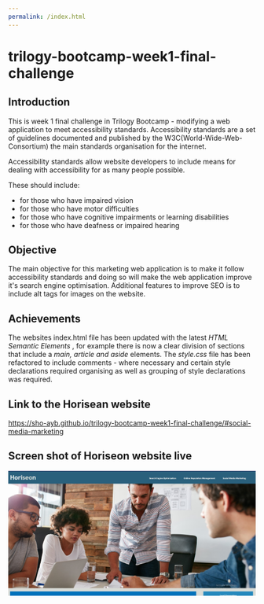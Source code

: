 ```yaml
---
permalink: /index.html
---
```


# trilogy-bootcamp-week1-final-challenge

Introduction
---

This is week 1 final challenge in Trilogy Bootcamp - modifying a web application to meet accessibility standards. 
Accessibility standards are a set of guidelines documented and published by the W3C(World-Wide-Web-Consortium) 
the main standards organisation for the internet. 

Accessibility standards allow website developers to include means for dealing with accessibility for as many people
possible. 

These should include: 

- for those who have impaired vision
- for those who have motor difficulties
- for those who have cognitive impairments or learning disabilities
- for those who have deafness or impaired hearing

Objective
---

The main objective for this marketing web application is to make it follow accessibility standards and doing so 
will make the web application improve it's search engine optimisation. Additional features to improve SEO is to
include alt tags for images on the website. 


Achievements
---
The websites index.html file has been updated with the latest *HTML Semantic Elements* , for example there is now a 
clear division of sections that include a *main, article and aside* elements. The *style.css* file has been 
refactored to include comments - where necessary and certain style declarations required organising as well as 
grouping of style declarations was required. 

Link to the Horisean website
---

https://sho-ayb.github.io/trilogy-bootcamp-week1-final-challenge/#social-media-marketing

Screen shot of Horiseon website live
---

![Horiseon website snapshot](assets/images/Horiseon-website-snapshot.JPG)



 



